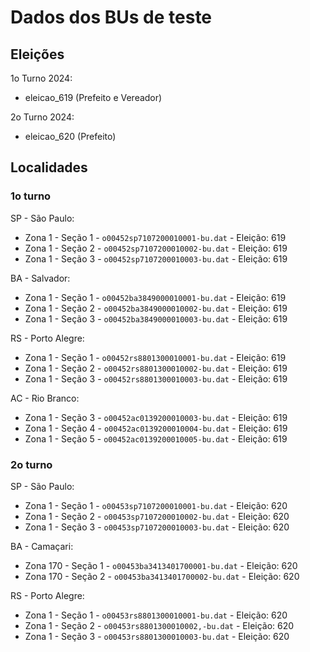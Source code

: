 # Dados dos BUs de teste

##  Eleições

1o Turno 2024:
- eleicao_619 (Prefeito e Vereador)

2o Turno 2024:
- eleicao_620 (Prefeito)

## Localidades

### 1o turno

SP - São Paulo:
- Zona 1 - Seção 1 - ``o00452sp7107200010001-bu.dat`` - Eleição: 619
- Zona 1 - Seção 2 - ``o00452sp7107200010002-bu.dat`` - Eleição: 619
- Zona 1 - Seção 3 - ``o00452sp7107200010003-bu.dat`` - Eleição: 619


BA - Salvador:
- Zona 1 - Seção 1 - ``o00452ba3849000010001-bu.dat`` - Eleição: 619
- Zona 1 - Seção 2 - ``o00452ba3849000010002-bu.dat`` - Eleição: 619
- Zona 1 - Seção 3 - ``o00452ba3849000010003-bu.dat`` - Eleição: 619

RS - Porto Alegre:
- Zona 1 - Seção 1 - ``o00452rs8801300010001-bu.dat`` - Eleição: 619
- Zona 1 - Seção 2 - ``o00452rs8801300010002-bu.dat`` - Eleição: 619
- Zona 1 - Seção 3 - ``o00452rs8801300010003-bu.dat`` - Eleição: 619

AC - Rio Branco:
- Zona 1 - Seção 3 - ``o00452ac0139200010003-bu.dat`` - Eleição: 619
- Zona 1 - Seção 4 - ``o00452ac0139200010004-bu.dat`` - Eleição: 619
- Zona 1 - Seção 5 - ``o00452ac0139200010005-bu.dat`` - Eleição: 619


### 2o turno

SP - São Paulo:
- Zona 1 - Seção 1 - ``o00453sp7107200010001-bu.dat`` - Eleição: 620
- Zona 1 - Seção 2 - ``o00453sp7107200010002-bu.dat`` - Eleição: 620
- Zona 1 - Seção 3 - ``o00453sp7107200010003-bu.dat`` - Eleição: 620

BA - Camaçari:
- Zona 170 - Seção 1 - ``o00453ba3413401700001-bu.dat`` - Eleição: 620
- Zona 170 - Seção 2 - ``o00453ba3413401700002-bu.dat`` - Eleição: 620

RS - Porto Alegre:
- Zona 1 - Seção 1 - ``o00453rs8801300010001-bu.dat`` - Eleição: 620
- Zona 1 - Seção 2 - ``o00453rs8801300010002,-bu.dat`` - Eleição: 620
- Zona 1 - Seção 3 - ``o00453rs8801300010003-bu.dat`` - Eleição: 620
